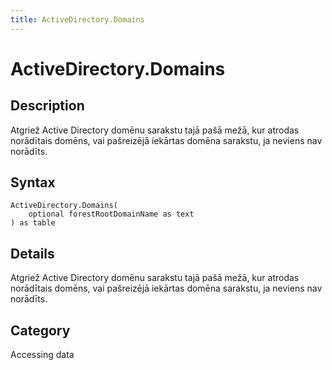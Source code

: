 ```yaml
---
title: ActiveDirectory.Domains
---
```


# ActiveDirectory.Domains


## Description

Atgriež Active Directory domēnu sarakstu tajā pašā mežā, kur atrodas norādītais domēns, vai pašreizējā iekārtas domēna sarakstu, ja neviens nav norādīts.


## Syntax

```powerquery
ActiveDirectory.Domains(
    optional forestRootDomainName as text
) as table
```


## Details

Atgriež Active Directory domēnu sarakstu tajā pašā mežā, kur atrodas norādītais domēns, vai pašreizējā iekārtas domēna sarakstu, ja neviens nav norādīts.



## Category
Accessing data
